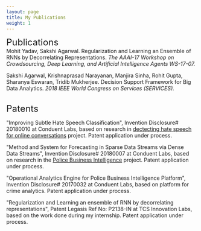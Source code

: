 ```yaml
---
layout: page
title: My Publications
weight: 1
---
```


<font size="+2">
Publications
</font>

<br>
Mohit Yadav, Sakshi Agarwal. Regularization and Learning an Ensemble of RNNs by Decorrelating Representations.<i> The AAAI-17 Workshop on
Crowdsourcing, Deep Learning, and Artificial Intelligence Agents WS-17-07.</i>

Sakshi Agarwal, Krishnaprasad Narayanan, Manjira Sinha, Rohit Gupta, Sharanya Eswaran, Tridib Mukherjee. Decision Support Framework for Big Data Analytics. <i> 2018 IEEE World Congress on Services (SERVICES).</i>

<br>
<font size="+2">
Patents
</font>

<br>

"Improving Subtle Hate Speech Classification", Invention Disclosure# 20180010 at Conduent Labs, based on research in [dectecting hate speech for online conversations](https://sakshiagarwal.github.io/hate-speech.html) project. Patent application under process.

"Method and System for Forecasting in Sparse Data Streams via Dense Data Streams", Invention Disclosure# 20180007 at Conduent Labs, based on research in the [Police Business Intelligence](https://sakshiagarwal.github.io/pbi.html) project. Patent application under process.

"Operational Analytics Engine for Police Business Intelligence Platform", Invention Disclosure# 20170032 at Conduent Labs, based on platform for crime analytics. Patent application under process.

"Regularization and Learning an ensemble of RNN by decorrelating representations", Patent Legasis Ref No: P2138-IN at TCS Innovation Labs, based on the work done during my internship. Patent application under process.
